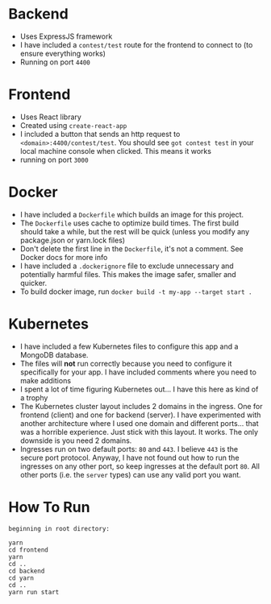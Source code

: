 # Backend

- Uses ExpressJS framework
- I have included a `contest/test` route for the frontend to connect to (to ensure everything works)
- Running on port `4400`

# Frontend

- Uses React library
- Created using `create-react-app`
- I included a button that sends an http request to `<domain>:4400/contest/test`. You should see `got contest test` in your local machine console when clicked. This means it works
- running on port `3000`

# Docker

- I have included a `Dockerfile` which builds an image for this project. 
- The `Dockerfile` uses cache to optimize build times. The first build should take a while, but the rest will be quick (unless you modify any package.json or yarn.lock files)
- Don't delete the first line in the `Dockerfile`, it's not a comment. See Docker docs for more info
- I have included a `.dockerignore` file to exclude unnecessary and potentially harmful files. This makes the image safer, smaller and quicker.
- To build docker image, run `docker build -t my-app --target start .`

# Kubernetes

- I have included a few Kubernetes files to configure this app and a MongoDB database.
- The files will <b>not</b> run correctly because you need to configure it specifically for your app. I have included comments where you need to make additions
- I spent a lot of time figuring Kubernetes out... I have this here as kind of a trophy
- The Kubernetes cluster layout includes 2 domains in the ingress. One for frontend (client) and one for backend (server). I have experimented with another architecture where I used one domain and different ports... that was a horrible experience. Just stick with this layout. It works. The only downside is you need 2 domains.
- Ingresses run on two default ports: `80` and `443`. I believe `443` is the secure port protocol. Anyway, I have not found out how to run the ingresses on any other port, so keep ingresses at the default port `80`. All other ports (i.e. the `server` types) can use any valid port you want.

# How To Run

```
beginning in root directory:

yarn
cd frontend
yarn
cd ..
cd backend
cd yarn
cd ..
yarn run start
```
